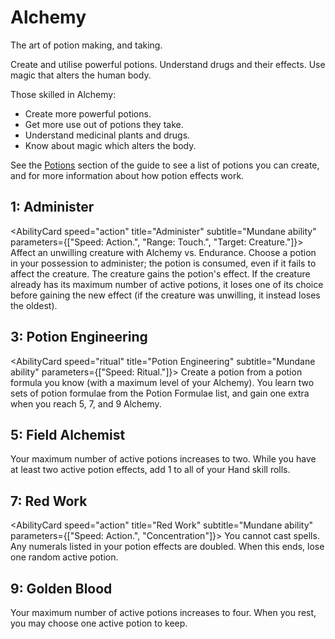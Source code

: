 # Alchemy

The art of potion making, and taking.

Create and utilise powerful potions. Understand drugs and their effects. Use magic that alters the human body.

Those skilled in Alchemy:

- Create more powerful potions.
- Get more use out of potions they take.
- Understand medicinal plants and drugs.
- Know about magic which alters the body.

See the [Potions](/potions) section of the guide to see a list of potions you can create, and for more information about how potion effects work.

## 1: Administer

<AbilityCard
speed="action"
title="Administer"
subtitle="Mundane ability"
parameters={["Speed: Action.", "Range: Touch.", "Target: Creature."]}>
Affect an unwilling creature with Alchemy vs. Endurance. Choose a potion in your possession to administer; the potion is consumed, even if it fails to affect the creature. The creature gains the potion's effect. If the creature already has its maximum number of active potions, it loses one of its choice before gaining the new effect (if the creature was unwilling, it instead loses the oldest).
</AbilityCard>

## 3: Potion Engineering

<AbilityCard
speed="ritual"
title="Potion Engineering"
subtitle="Mundane ability"
parameters={["Speed: Ritual."]}>
Create a potion from a potion formula you know (with a maximum level of your Alchemy). You learn two sets of potion formulae from the Potion Formulae list, and gain one extra when you reach 5, 7, and 9 Alchemy.
</AbilityCard>

## 5: Field Alchemist

<AbilityCard
speed="enhancement"
title="Field Alchemist"
subtitle="Enhancement">
Your maximum number of active potions increases to two. While you have at least two active potion effects, add 1 to all of your Hand skill rolls.
</AbilityCard>

## 7: Red Work

<AbilityCard
speed="action"
title="Red Work"
subtitle="Mundane ability"
parameters={["Speed: Action.", "Concentration"]}>
You cannot cast spells. Any numerals listed in your potion effects are doubled. When this ends, lose one random active potion.
</AbilityCard>

## 9: Golden Blood

<AbilityCard
speed="enhancement"
title="Golden Blood"
subtitle="Enhancement">
Your maximum number of active potions increases to four. When you rest, you may choose one active potion to keep.
</AbilityCard>
